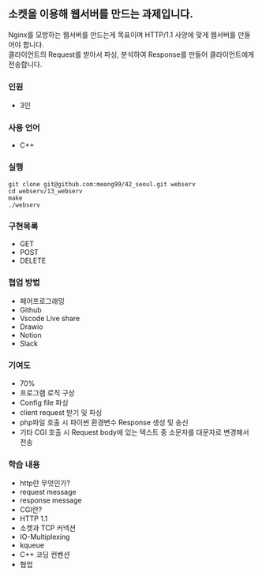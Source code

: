 ## 소켓을 이용해 웹서버를 만드는 과제입니다.
Nginx를 모방하는 웹서버를 만드는게 목표이며 HTTP/1.1 사양에 맞게 웹서버를 만들어야 합니다.<br/>
클라이언트의 Request를 받아서 파싱, 분석하여 Response를 만들어 클라이언트에게 전송합니다.

### 인원
- 3인

### 사용 언어
- C++

### 실행
```
git clone git@github.com:meong99/42_seoul.git webserv
cd webserv/13_webserv
make
./webserv
```

### 구현목록
- GET
- POST
- DELETE

### 협업 방법
- 페어프로그래밍
- Github
- Vscode Live share
- Drawio
- Notion
- Slack

### 기여도
- 70%
- 프로그램 로직 구상
- Config file 파싱
- client request 받기 및 파싱
- php파일 호출 시 파이썬 환경변수 Response 생성 및 송신
- 기타 CGI 호출 시 Request body에 있는 텍스트 중 소문자를 대문자로 변경해서 전송

### 학습 내용
- http란 무엇인가?
- request message
- response message
- CGI란?
- HTTP 1.1
- 소켓과 TCP 커넥션
- IO-Multiplexing
- kqueue
- C++ 코딩 컨벤션
- 협업
